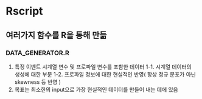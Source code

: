 # Rscript
## 여러가지 함수를 R을 통해 만듦

### DATA_GENERATOR.R
  1. 특정 이벤트 시계열 변수 및 프로파일 변수를 포함한 데이터
    1-1. 시계열 데이터의 생성에 대한 부분
    1-2. 프로파일 정보에 대한 현실적인 반영( 항상 정규 분포가 아닌 skewness 등 반영 )
  2. 목표는 최소한의 input으로 가장 현실적인 데이터를 만들어 내는 데에 있음
